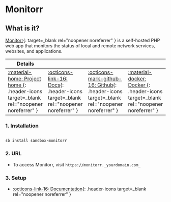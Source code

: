 # Monitorr

## What is it?

[Monitorr](https://github.com/Monitorr/Monitorr){: target=_blank rel="noopener noreferrer" } is a self-hosted PHP web app that monitors the status of local and remote network services, websites, and applications.

| Details     |             |             |             |
|-------------|-------------|-------------|-------------|
| [:material-home: Project home ](https://github.com/Monitorr/Monitorr){: .header-icons target=_blank rel="noopener noreferrer" } | [:octicons-link-16: Docs](https://github.com/Monitorr/Monitorr/wiki){: .header-icons target=_blank rel="noopener noreferrer" } | [:octicons-mark-github-16: Github](https://www.github.com/Monitorr/Monitorr){: .header-icons target=_blank rel="noopener noreferrer" } | [:material-docker: Docker ](https://hub.docker.com/r/monitorr/monitorr){: .header-icons target=_blank rel="noopener noreferrer" }|

### 1. Installation

``` shell

sb install sandbox-monitorr

```

### 2. URL

- To access Monitorr, visit `https://monitorr._yourdomain.com_`

### 3. Setup

- [:octicons-link-16: Documentation](https://github.com/Monitorr/Monitorr/wiki){: .header-icons target=_blank rel="noopener noreferrer" }
